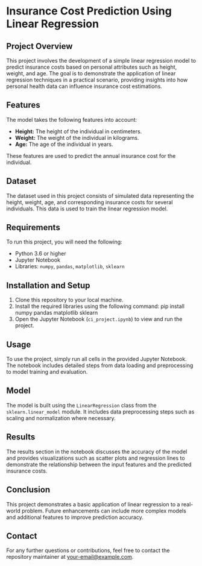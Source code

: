 # Insurance Cost Prediction Using Linear Regression

## Project Overview
This project involves the development of a simple linear regression model to predict insurance costs based on personal attributes such as height, weight, and age. The goal is to demonstrate the application of linear regression techniques in a practical scenario, providing insights into how personal health data can influence insurance cost estimations.

## Features
The model takes the following features into account:
- **Height:** The height of the individual in centimeters.
- **Weight:** The weight of the individual in kilograms.
- **Age:** The age of the individual in years.

These features are used to predict the annual insurance cost for the individual.

## Dataset
The dataset used in this project consists of simulated data representing the height, weight, age, and corresponding insurance costs for several individuals. This data is used to train the linear regression model.

## Requirements
To run this project, you will need the following:
- Python 3.6 or higher
- Jupyter Notebook
- Libraries: `numpy`, `pandas`, `matplotlib`, `sklearn`

## Installation and Setup
1. Clone this repository to your local machine.
2. Install the required libraries using the following command:
pip install numpy pandas matplotlib sklearn
3. Open the Jupyter Notebook (`ci_project.ipynb`) to view and run the project.

## Usage
To use the project, simply run all cells in the provided Jupyter Notebook. The notebook includes detailed steps from data loading and preprocessing to model training and evaluation.

## Model
The model is built using the `LinearRegression` class from the `sklearn.linear_model` module. It includes data preprocessing steps such as scaling and normalization where necessary.

## Results
The results section in the notebook discusses the accuracy of the model and provides visualizations such as scatter plots and regression lines to demonstrate the relationship between the input features and the predicted insurance costs.

## Conclusion
This project demonstrates a basic application of linear regression to a real-world problem. Future enhancements can include more complex models and additional features to improve prediction accuracy.

## Contact
For any further questions or contributions, feel free to contact the repository maintainer at [your-email@example.com](mailto:your-email@example.com).

